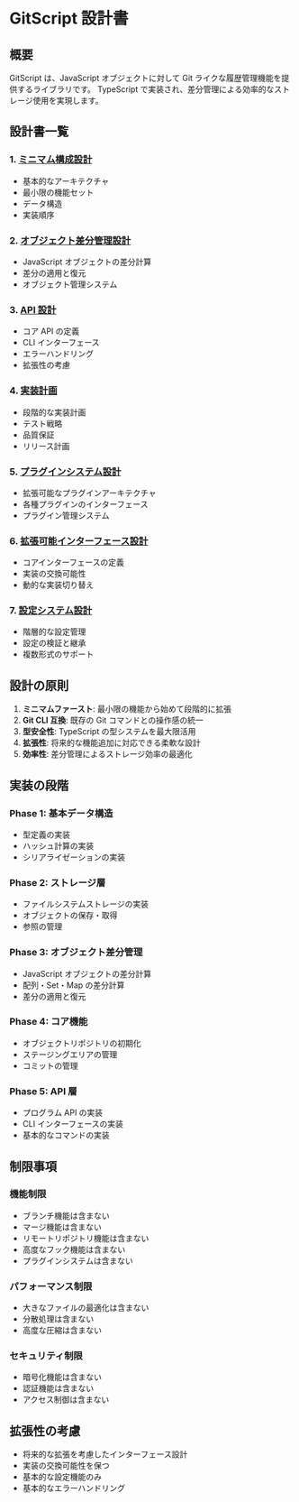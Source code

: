 # GitScript 設計書

## 概要

GitScript は、JavaScript オブジェクトに対して Git ライクな履歴管理機能を提供するライブラリです。
TypeScript で実装され、差分管理による効率的なストレージ使用を実現します。

## 設計書一覧

### 1. [ミニマム構成設計](./minimal-architecture.md)

-   基本的なアーキテクチャ
-   最小限の機能セット
-   データ構造
-   実装順序

### 2. [オブジェクト差分管理設計](./object-delta-compression.md)

-   JavaScript オブジェクトの差分計算
-   差分の適用と復元
-   オブジェクト管理システム

### 3. [API 設計](./api-design.md)

-   コア API の定義
-   CLI インターフェース
-   エラーハンドリング
-   拡張性の考慮

### 4. [実装計画](./implementation-plan.md)

-   段階的な実装計画
-   テスト戦略
-   品質保証
-   リリース計画

### 5. [プラグインシステム設計](./plugin-system.md)

-   拡張可能なプラグインアーキテクチャ
-   各種プラグインのインターフェース
-   プラグイン管理システム

### 6. [拡張可能インターフェース設計](./extensible-interfaces.md)

-   コアインターフェースの定義
-   実装の交換可能性
-   動的な実装切り替え

### 7. [設定システム設計](./configuration-system.md)

-   階層的な設定管理
-   設定の検証と継承
-   複数形式のサポート

## 設計の原則

1. **ミニマムファースト**: 最小限の機能から始めて段階的に拡張
2. **Git CLI 互換**: 既存の Git コマンドとの操作感の統一
3. **型安全性**: TypeScript の型システムを最大限活用
4. **拡張性**: 将来的な機能追加に対応できる柔軟な設計
5. **効率性**: 差分管理によるストレージ効率の最適化

## 実装の段階

### Phase 1: 基本データ構造

-   型定義の実装
-   ハッシュ計算の実装
-   シリアライゼーションの実装

### Phase 2: ストレージ層

-   ファイルシステムストレージの実装
-   オブジェクトの保存・取得
-   参照の管理

### Phase 3: オブジェクト差分管理

-   JavaScript オブジェクトの差分計算
-   配列・Set・Map の差分計算
-   差分の適用と復元

### Phase 4: コア機能

-   オブジェクトリポジトリの初期化
-   ステージングエリアの管理
-   コミットの管理

### Phase 5: API 層

-   プログラム API の実装
-   CLI インターフェースの実装
-   基本的なコマンドの実装

## 制限事項

### 機能制限

-   ブランチ機能は含まない
-   マージ機能は含まない
-   リモートリポジトリ機能は含まない
-   高度なフック機能は含まない
-   プラグインシステムは含まない

### パフォーマンス制限

-   大きなファイルの最適化は含まない
-   分散処理は含まない
-   高度な圧縮は含まない

### セキュリティ制限

-   暗号化機能は含まない
-   認証機能は含まない
-   アクセス制御は含まない

## 拡張性の考慮

-   将来的な拡張を考慮したインターフェース設計
-   実装の交換可能性を保つ
-   基本的な設定機能のみ
-   基本的なエラーハンドリング
